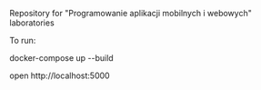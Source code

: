 Repository for "Programowanie aplikacji mobilnych i webowych" laboratories

To run:

docker-compose up --build

open http://localhost:5000
